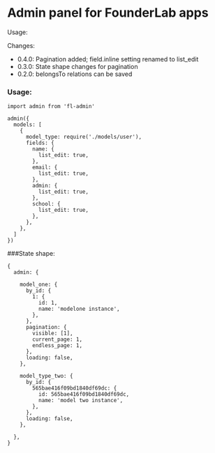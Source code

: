# Admin panel for FounderLab apps

Usage: 
    

Changes: 

- 0.4.0: Pagination added; field.inline setting renamed to list_edit
- 0.3.0: State shape changes for pagination
- 0.2.0: belongsTo relations can be saved


### Usage:
   
    import admin from 'fl-admin'

    admin({
      models: [
        {
          model_type: require('./models/user'),
          fields: {
            name: {
              list_edit: true,
            },
            email: {
              list_edit: true,
            },
            admin: {
              list_edit: true,
            },
            school: {
              list_edit: true,
            },
          },
        },
      ]
    })

###State shape:

    {
      admin: {

        model_one: {
          by_id: {
            1: {
              id: 1,
              name: 'modelone instance',
            },
          },
          pagination: {
            visible: [1],
            current_page: 1,
            endless_page: 1,
          },
          loading: false,
        },

        model_type_two: {
          by_id: {
            565bae416f09bd1840df69dc: {
              id: 565bae416f09bd1840df69dc,
              name: 'model two instance',
            },
          },
          loading: false,
        },

      },
    }
